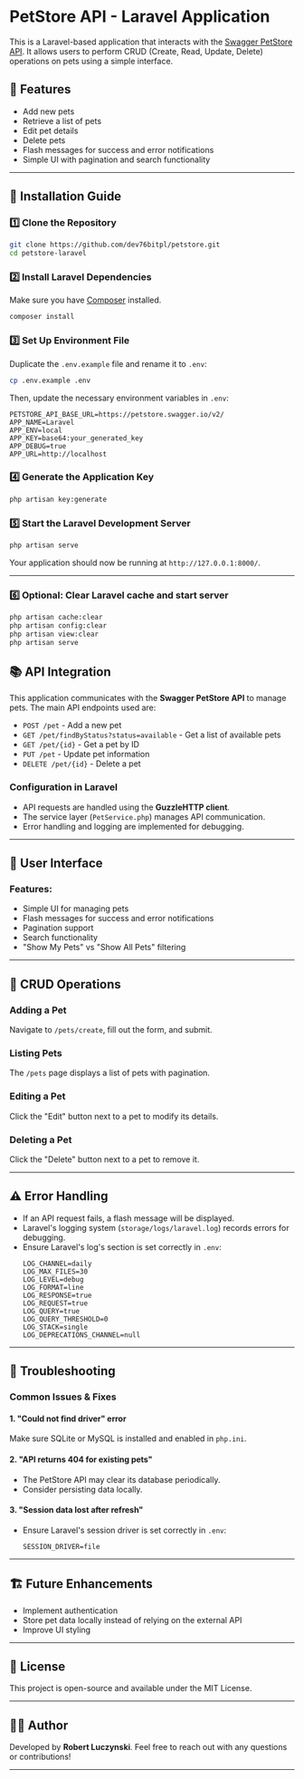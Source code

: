 # PetStore API - Laravel Application

This is a Laravel-based application that interacts with the [Swagger PetStore API](https://petstore.swagger.io/). It allows users to perform CRUD (Create, Read, Update, Delete) operations on pets using a simple interface.

## 📌 Features

-   Add new pets
-   Retrieve a list of pets
-   Edit pet details
-   Delete pets
-   Flash messages for success and error notifications
-   Simple UI with pagination and search functionality

---

## 🚀 Installation Guide

### 1️⃣ **Clone the Repository**

```bash
git clone https://github.com/dev76bitpl/petstore.git
cd petstore-laravel
```

### 2️⃣ **Install Laravel Dependencies**

Make sure you have [Composer](https://getcomposer.org/) installed.

```bash
composer install
```

### 3️⃣ **Set Up Environment File**

Duplicate the `.env.example` file and rename it to `.env`:

```bash
cp .env.example .env
```

Then, update the necessary environment variables in `.env`:

```
PETSTORE_API_BASE_URL=https://petstore.swagger.io/v2/
APP_NAME=Laravel
APP_ENV=local
APP_KEY=base64:your_generated_key
APP_DEBUG=true
APP_URL=http://localhost
```

### 4️⃣ **Generate the Application Key**

```bash
php artisan key:generate
```

### 5️⃣ **Start the Laravel Development Server**

```bash
php artisan serve
```

Your application should now be running at `http://127.0.0.1:8000/`.

---

### 6️⃣ **Optional: Clear Laravel cache and start server**

```bash
php artisan cache:clear
php artisan config:clear
php artisan view:clear
php artisan serve
```

## 📚 API Integration

This application communicates with the **Swagger PetStore API** to manage pets. The main API endpoints used are:

-   `POST /pet` - Add a new pet
-   `GET /pet/findByStatus?status=available` - Get a list of available pets
-   `GET /pet/{id}` - Get a pet by ID
-   `PUT /pet` - Update pet information
-   `DELETE /pet/{id}` - Delete a pet

### **Configuration in Laravel**

-   API requests are handled using the **GuzzleHTTP client**.
-   The service layer (`PetService.php`) manages API communication.
-   Error handling and logging are implemented for debugging.

---

## 🎨 User Interface

### **Features:**

-   Simple UI for managing pets
-   Flash messages for success and error notifications
-   Pagination support
-   Search functionality
-   "Show My Pets" vs "Show All Pets" filtering

---

## 🔄 CRUD Operations

### **Adding a Pet**

Navigate to `/pets/create`, fill out the form, and submit.

### **Listing Pets**

The `/pets` page displays a list of pets with pagination.

### **Editing a Pet**

Click the "Edit" button next to a pet to modify its details.

### **Deleting a Pet**

Click the "Delete" button next to a pet to remove it.

---

## ⚠️ Error Handling

-   If an API request fails, a flash message will be displayed.
-   Laravel's logging system (`storage/logs/laravel.log`) records errors for debugging.
-   Ensure Laravel's log's section is set correctly in `.env`:
    ```
    LOG_CHANNEL=daily
    LOG_MAX_FILES=30
    LOG_LEVEL=debug
    LOG_FORMAT=line
    LOG_RESPONSE=true
    LOG_REQUEST=true
    LOG_QUERY=true
    LOG_QUERY_THRESHOLD=0
    LOG_STACK=single
    LOG_DEPRECATIONS_CHANNEL=null
    ```
---

## 🔧 Troubleshooting

### **Common Issues & Fixes**

#### **1. "Could not find driver" error**

Make sure SQLite or MySQL is installed and enabled in `php.ini`.

#### **2. "API returns 404 for existing pets"**

-   The PetStore API may clear its database periodically.
-   Consider persisting data locally.

#### **3. "Session data lost after refresh"**

-   Ensure Laravel's session driver is set correctly in `.env`:
    ```
    SESSION_DRIVER=file
    ```

---

## 🏗️ Future Enhancements

-   Implement authentication
-   Store pet data locally instead of relying on the external API
-   Improve UI styling

---

## 📜 License

This project is open-source and available under the MIT License.

---

## 👨‍💻 Author

Developed by **Robert Luczynski**. Feel free to reach out with any questions or contributions!

---
